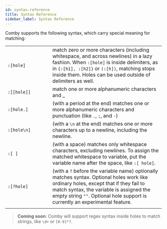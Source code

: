 ```yaml
---
id: syntax-reference
title: Syntax Reference
sidebar_label: Syntax Reference
---
```


Comby supports the following syntax, which carry special meaning for matching:

<style>
table {
//    width: 1600px;
}
table thead {
 visibility: collapse;
}
table td:first-child {
  width: 8em;
  min-width: 8em;
  max-width: 8em;
//  word-break: break-all;
}
table td {
    border: none;
}
table tr:nth-child(2n) {
  background-color: transparent;
}

</style>

|             |                                                                                                                                                                                                                                                               |
|-------------|---------------------------------------------------------------------------------------------------------------------------------------------------------------------------------------------------------------------------------------------------------------|
| `:[hole]`   | match zero or more characters (including whitespace, and across newlines) in a lazy fashion. When `:[hole]` is inside delimiters, as in `{:[h1], :[h2]}` or `(:[h])`, matching stops inside them. Holes can be used outside of delimiters as well.            |
| `:[[hole]]` | match one or more alphanumeric characters and _                                                                                                                                                                                                               |
| `:[hole.]`  | (with a period at the end) matches one or more alphanumeric characters and punctuation (like `.`, `;`, and `-`)                                                                                                                                               |
| `:[hole\n]` | (with a `\n` at the end) matches one or more characters up to a newline, including the newline.                                                                                                                                                               |
| `:[ ]`      | (with a space) matches only whitespace characters, excluding newlines. To assign the matched whitespace to variable, put the variable name after the space, like `:[ hole]`.                                                                                  |
| `:[?hole]`  | (with a `?` before the variable name) optionally matches syntax. Optional holes work like ordinary holes, except that if they fail to match syntax, the variable is assigned the empty string `""`. Optional hole support is currently an experimental feature. |
|             |                                                                                                                                                                                                                                                               |

> **Coming soon**: Comby will support regex syntax inside holes to match strings, like `\d+` or `[0-9]*?`.
